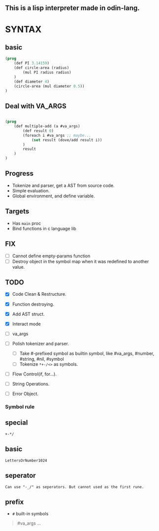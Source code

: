 ## This is a lisp interpreter made in odin-lang.

# SYNTAX

## basic

```lisp
(prog
    (def PI 3.14159)
    (def circle-area (radius)
        (mul PI radius radius)
    )
    (def diameter 4)
    (circle-area (mul diameter 0.5))
)

```

## Deal with VA_ARGS
```lisp

(prog
    (def multiple-add (a #va_args)
        (def result 0)
        (foreach i #va_args ;; maybe...
            (set result (dove/add result i))
        )
        result
    )
)

```

## Progress
- Tokenize and parser, get a AST from source code.
- Simple evaluation.
- Global environment, and define variable.

## Targets
- Has `main` proc
- Bind functions in c language lib

## FIX
- [ ] Cannot define empty-params function
- [ ] Destroy object in the symbol map when it was redefined to another value.

## TODO

- [x] Code Clean & Restructure.
- [x] Function destroying.
- [x] Add AST struct.
- [x] Interact mode
- [ ] va_args
- [ ] Polish tokenizer and parser.
	- [ ] Take #-prefixed symbol as builtin symbol, like #va_args, #number, #string, #nil, #symbol
	- [ ] Tokenize `*+-/<>` as symbols.
- [ ] Flow Control(if, for...).
- [ ] String Operations.
- [ ] Error Object.



### Symbol rule

## special 
    +-*/

## basic
    LettersOrNumber1024

## seperator
    Can use "-_/" as seperators. But cannot used as the first rune.

## prefix
- `#` built-in symbols
> #va_args ...